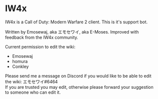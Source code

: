 # IW4x
IW4x is a Call of Duty: Modern Warfare 2 client. This is it's support bot.

Written by Emosewaj, aka エモセワイ, aka E-Moses.
Improved with feedback from the IW4x community.

Current permission to edit the wiki:
* Emosewaj
* homura
* Conkley

Please send me a message on Discord if you would like to be able to edit the wiki: エモセワイ#6464  
If you are trusted you may edit, otherwise please forward your suggestion to someone who can edit it.
